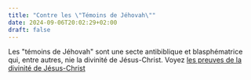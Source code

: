 ```yaml
---
title: "Contre les \"Témoins de Jéhovah\""
date: 2024-09-06T20:02:29+02:00
draft: false
---
```



Les "témoins de Jéhovah" sont une secte antibiblique et blasphématrice qui, entre autres, nie la divinité de Jésus-Christ. Voyez [les preuves de la divinité de Jésus-Christ](/apologetique/divinite-du-Christ)
